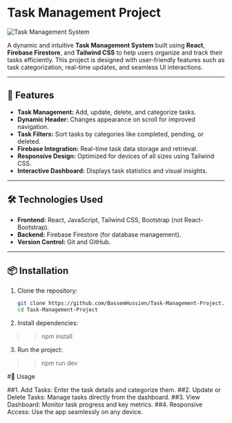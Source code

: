 # Task Management Project

![Task Management System](https://img.shields.io/badge/React-Task--Management-blue?style=for-the-badge&logo=react)

A dynamic and intuitive **Task Management System** built using **React**, **Firebase Firestore**, and **Tailwind CSS** to help users organize and track their tasks efficiently. This project is designed with user-friendly features such as task categorization, real-time updates, and seamless UI interactions.

---

## 🚀 Features

- **Task Management:** Add, update, delete, and categorize tasks.  
- **Dynamic Header:** Changes appearance on scroll for improved navigation.  
- **Task Filters:** Sort tasks by categories like completed, pending, or deleted.  
- **Firebase Integration:** Real-time task data storage and retrieval.  
- **Responsive Design:** Optimized for devices of all sizes using Tailwind CSS.  
- **Interactive Dashboard:** Displays task statistics and visual insights.  

---

## 🛠️ Technologies Used

- **Frontend:** React, JavaScript, Tailwind CSS, Bootstrap (not React-Bootstrap).  
- **Backend:** Firebase Firestore (for database management).  
- **Version Control:** Git and GitHub.  

---

## 📦 Installation

1. Clone the repository:  
   ```bash
   git clone https://github.com/BassemHussien/Task-Management-Project.git
   cd Task-Management-Project
2. Install dependencies:
  >> npm install
3. Run the project:
  >> npm run dev

#🔧 Usage

##1. Add Tasks: Enter the task details and categorize them.
##2. Update or Delete Tasks: Manage tasks directly from the dashboard.
##3. View Dashboard: Monitor task progress and key metrics.
##4. Responsive Access: Use the app seamlessly on any device.
